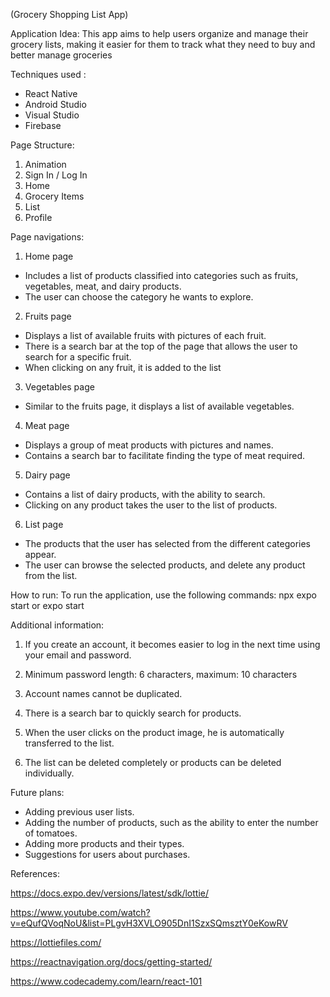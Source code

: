  (Grocery Shopping List App)


Application Idea:
This app aims to help users organize and manage their grocery lists, making it easier for them to track what they need to buy and better manage groceries


Techniques used :
- React Native
- Android Studio
- Visual Studio
- Firebase

Page Structure:
1. Animation
2. Sign In / Log In
3. Home
4. Grocery Items
5. List
6. Profile


Page navigations:

1. Home page
- Includes a list of products classified into categories such as fruits, vegetables, meat, and dairy products.
- The user can choose the category he wants to explore.

2. Fruits page
- Displays a list of available fruits with pictures of each fruit.
- There is a search bar at the top of the page that allows the user to search for a specific fruit.
- When clicking on any fruit, it is added to the list

3. Vegetables page
- Similar to the fruits page, it displays a list of available vegetables.

4. Meat page
- Displays a group of meat products with pictures and names.
- Contains a search bar to facilitate finding the type of meat required.

5. Dairy page
- Contains a list of dairy products, with the ability to search.
- Clicking on any product takes the user to the list of products.

6. List page
- The products that the user has selected from the different categories appear.
- The user can browse the selected products, and delete any product from the list.

How to run:
To run the application, use the following commands: npx expo start
or expo start

Additional information:
1. If you create an account, it becomes easier to log in the next time using your email and password.

2. Minimum password length: 6 characters, maximum: 10 characters

3. Account names cannot be duplicated.

4. There is a search bar to quickly search for products.

5. When the user clicks on the product image, he is automatically transferred to the list.

6. The list can be deleted completely or products can be deleted individually.

Future plans:
- Adding previous user lists.
- Adding the number of products, such as the ability to enter the number of tomatoes.
- Adding more products and their types.
- Suggestions for users about purchases.


References:
 
https://docs.expo.dev/versions/latest/sdk/lottie/

https://www.youtube.com/watch?v=eQufQVoqNoU&list=PLgvH3XVLO905DnI1SzxSQmsztY0eKowRV

https://lottiefiles.com/

https://reactnavigation.org/docs/getting-started/

https://www.codecademy.com/learn/react-101
